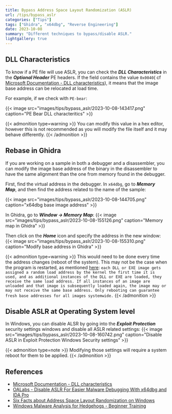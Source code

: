 ```yaml
---
title: Bypass Address Space Layout Randomization (ASLR)
url: /tips/bypass_aslr
categories: ["Tips"]
tags: ["Ghidra", "x64dbg", "Reverse Engineering"]
date: 2023-10-08
summary: "Different techniques to bypass/disable ASLR."
lightgallery: true
---
```


## DLL Characteristics

To know if a PE file will use ASLR, you can check the ***DLL Characteristics*** in the ***Optional Header*** PE headers. If the field contains the value `0x0040`( cf [Microsoft Documentation - DLL characteristics](https://learn.microsoft.com/en-us/windows/win32/debug/pe-format#dll-characteristics)), it means that the image base address can be relocated at load time. 

For example, if we check with `PE-bear`:

{{< image src="images/tips/bypass_aslr/2023-10-08-143417.png" caption="PE Bear DLL characteritics" >}}

{{< admonition type=warning >}}
You can modify this value in a hex editor, however this is not recommended as you will modify the file itself and it may behave differently.
{{< /admonition >}}

## Rebase in Ghidra

If you are working on a sample in both a debugger and a disassembler, you can modify the image base address of the binary in the disassembler to have the same alignment than the one from memory found in the debugger.

First, find the virtual address in the debugger. In `x64dbg`, go to ***Memory Map***, and then find the address related to the name of the sample:

{{< image src="images/tips/bypass_aslr/2023-10-08-144705.png" caption="x64dbg base image address" >}}


In Ghidra, go to ***Window -> Memory Map***:
{{< image src="images/tips/bypass_aslr/2023-10-08-155126.png" caption="Memory map in Ghidra" >}}

Then click on the ***Home*** icon and specify the address in the new window:
{{< image src="images/tips/bypass_aslr/2023-10-08-155310.png" caption="Modify base address in Ghidra" >}}

{{< admonition type=warning >}}
This would need to be done every time the address changes (reboot of the system). This may not be the case when the program is restarted, as mentioned [here](https://www.mandiant.com/resources/blog/six-facts-about-address-space-layout-randomization-on-windows):
`each DLL or EXE image gets assigned a random load address by the kernel the first time it is used, and as additional instances of the DLL or EXE are loaded, they receive the same load address. If all instances of an image are unloaded and that image is subsequently loaded again, the image may or may not receive the same base address. Only rebooting can guarantee fresh base addresses for all images systemwide.`
{{< /admonition >}}


## Disable ASLR at Operating System level

In Windows, you can disable ALSR by going into the ***Exploit Protection*** security settings windows and disable all ASLR related settings:
{{< image src="images/tips/bypass_aslr/2023-10-08-160742.png" caption="Disable ASLR in Exploit Protection Windows Security settings" >}}

{{< admonition type=note >}}
Modifying those settings will require a system reboot for them to be applied.
{{< /admonition >}}


## References

- [Microsoft Documentation - DLL characteristics](https://learn.microsoft.com/en-us/windows/win32/debug/pe-format#dll-characteristics)
- [ OALabs - Disable ASLR For Easier Malware Debugging With x64dbg and IDA Pro](https://www.youtube.com/watch?v=DGX7oZvdmT0)
- [Six Facts about Address Space Layout Randomization on Windows](https://www.mandiant.com/resources/blog/six-facts-about-address-space-layout-randomization-on-windows)
- [Windows Malware Analysis for Hedgehogs - Beginner Training](https://www.udemy.com/course/windows-malware-analysis-for-hedgehogs-beginner-training/)

